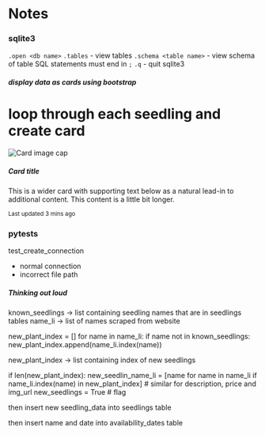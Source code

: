 # Notes

### sqlite3
`.open <db name>`
`.tables` - view tables
`.schema <table name>` - view schema of table
SQL statements must end in `;`
`.q` - quit sqlite3



##### display data as cards using bootstrap

<div class="card-group">

  # loop through each seedling and create card
  <div class="card">
    <img class="card-img-top" src="..." alt="Card image cap">
    <div class="card-body">
      <h5 class="card-title">Card title</h5>
      <p class="card-text">This is a wider card with supporting text below as a natural lead-in to additional content. This content is a little bit longer.</p>
      <p class="card-text"><small class="text-muted">Last updated 3 mins ago</small></p>
    </div>
  </div>

</div>


### pytests
test_create_connection
- normal connection
- incorrect file path

##### Thinking out loud
known_seedlings -> list containing seedling names that are in seedlings tables
name_li -> list of names scraped from website

new_plant_index = []
for name in name_li:
    if name not in known_seedlings:
        new_plant_index.append(name_li.index(name))

new_plant_index -> list containing index of new seedlings

if len(new_plant_index):
    new_seedlin_name_li = [name for name in name_li if name_li.index(name) in new_plant_index]
    # similar for description, price and img_url
    new_seedlings = True # flag
    <function to notify of new seedlings>
    
then insert new seedling_data into seedlings table <insert into table function>

then insert name and date into availability_dates table <a function>
